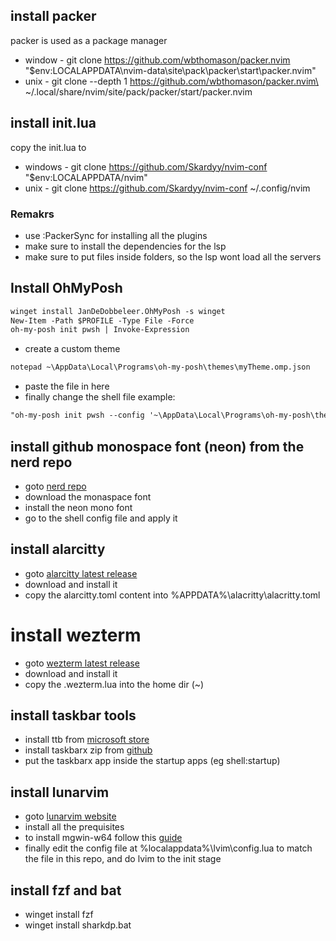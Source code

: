 ## install packer

packer is used as a package manager
* window - git clone https://github.com/wbthomason/packer.nvim "$env:LOCALAPPDATA\nvim-data\site\pack\packer\start\packer.nvim"
* unix - git clone --depth 1 https://github.com/wbthomason/packer.nvim\ ~/.local/share/nvim/site/pack/packer/start/packer.nvim

## install init.lua  
copy the init.lua to
* windows - git clone https://github.com/Skardyy/nvim-conf "$env:LOCALAPPDATA/nvim"
* unix - git clone https://github.com/Skardyy/nvim-conf ~/.config/nvim

### Remakrs  
* use :PackerSync for installing all the plugins
* make sure to install the dependencies for the lsp
* make sure to put files inside folders, so the lsp wont load all the servers

## Install OhMyPosh  
```diff
winget install JanDeDobbeleer.OhMyPosh -s winget
New-Item -Path $PROFILE -Type File -Force
oh-my-posh init pwsh | Invoke-Expression
```
* create a custom theme
```diff
notepad ~\AppData\Local\Programs\oh-my-posh\themes\myTheme.omp.json
```
* paste the file in here
* finally change the shell file
example:
```diff
"oh-my-posh init pwsh --config '~\AppData\Local\Programs\oh-my-posh\themes\myTheme.omp.json' | Invoke-Expression" > $PROFILE
```

## install github monospace font (neon) from the nerd repo
* goto [nerd repo](https://github.com/ryanoasis/nerd-fonts/releases/latest)
* download the monaspace font
* install the neon mono font
* go to the shell config file and apply it

## install alarcitty
* goto [alarcitty latest release](https://github.com/alacritty/alacritty/releases/latest)
* download and install it
* copy the alarcitty.toml content into %APPDATA%\alacritty\alacritty.toml

# install wezterm
* goto [wezterm latest release](https://github.com/wez/wezterm/releases/latest)
* download and install it
* copy the .wezterm.lua into the home dir (~)

## install taskbar tools
* install ttb from [microsoft store](https://apps.microsoft.com/detail/9pf4kz2vn4w9?hl=en-US&gl=US)
* install taskbarx zip from [github](https://github.com/ChrisAnd1998/TaskbarX/releases/latest)
* put the taskbarx app inside the startup apps (eg shell:startup)

## install lunarvim
* goto [lunarvim website](https://www.lunarvim.org/docs/installation)
* install all the prequisites
* to install mgwin-w64 follow this [guide](https://code.visualstudio.com/docs/cpp/config-mingw)
* finally edit the config file at %localappdata%\lvim\config.lua to match the file in this repo, and do lvim to the init stage

## install fzf and bat
* winget install fzf
* winget install sharkdp.bat
